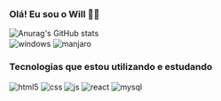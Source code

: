 ### Olá! Eu sou o Will 👋🏻

![Anurag's GitHub stats](https://github-readme-stats.vercel.app/api?username=wmotadev&show_icons=true&theme=transparent)<br>
<img src="https://img.shields.io/badge/Windows-0078D6?style=for-the-badge&logo=windows&logoColor=white" alt="windows" align="center"/>
<img src="https://img.shields.io/badge/manjaro-35BF5C?style=for-the-badge&logo=manjaro&logoColor=white" alt="manjaro" align="center"/>

### Tecnologias que estou utilizando e estudando

<div style="display: inline_block">
<img src="https://img.shields.io/badge/HTML5-E34F26?style=for-the-badge&logo=html5&logoColor=white" alt="html5" align="center"/>
<img src="https://img.shields.io/badge/CSS3-1572B6?style=for-the-badge&logo=css3&logoColor=white" alt="css" align="center"/>
<img src="https://img.shields.io/badge/JavaScript-F7DF1E?style=for-the-badge&logo=javascript&logoColor=black" alt="js" align="center"/>
<img src="https://img.shields.io/badge/React-20232A?style=for-the-badge&logo=react&logoColor=61DAFB" alt="react" align="center"/>
<img src="https://img.shields.io/badge/MySQL-00000F?style=for-the-badge&logo=mysql&logoColor=white" alt="mysql" align="center"/>
</div>
